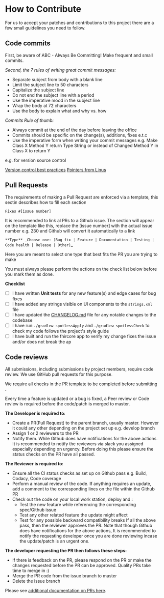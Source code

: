 # How to Contribute

For us to accept your patches and contributions to this project there are a few small guidelines you need to follow.

## Code commits

First, be aware of ABC - Always Be Committing! Make frequent and small commits.

_Second, the 7 rules of writing great commit messages:_

- Separate subject from body with a blank line
- Limit the subject line to 50 characters
- Capitalize the subject line
- Do not end the subject line with a period
- Use the imperative mood in the subject line
- Wrap the body at 72 characters
- Use the body to explain what and why vs. how

_Commits Rule of thumb:_

- Always commit at the end of the day before leaving the office
- Commits should be specific on the change(s), additions, fixes e.t.c
- Use the imperative form when writing your commit messages e.g. Make Class X Method Y return Type String or instead of Changed Method Y in Class X to return Y

e.g. for version source control

[Version control best practices](https://blog.rainforestqa.com/2014-05-28-version-control-best-practices/)
[Pointers from Linus](https://github.com/torvalds/linux/pull/17#issuecomment-5659933)

## Pull Requests

The requirements of making a Pull Request are enforced via a template, this sectin describes how to fill each section

`Fixes #[issue number]`

It is recommended to link al PRs to a Github issue. The section will appear on the template like this, replace the [issue number] with the actual issue number e.g. 230 and Github will convert it automatically to a link

`**Type** _Choose one: (Bug fix | Feature | Documentation | Testing | Code health | Release | Other)`\_

Here you are meant to select one type that best fits the PR you are trying to make

You must always please perform the actions on the check list below before you mark them as done.

**Checklist**

- [ ] I have written **Unit tests** for any new feature(s) and edge cases for bug fixes
- [ ] I have added any strings visible on UI components to the `strings.xml` file
- [ ] I have updated the [CHANGELOG.md](./CHANGELOG.md) file for any notable changes to the codebase
- [ ] I have run `./gradlew spotlessApply` and `./gradlew spotlessCheck` to check my code follows the project's style guide
- [ ] I have built and run the fhircore app to verify my change fixes the issue and/or does not break the ap

## Code reviews

All submissions, including submissions by project members, require code review. We use GitHub pull requests for this purpose.

We require all checks in the PR template to be completed before submitting .

Every time a feature is updated or a bug is fixed, a Peer review or Code review is required before the code/patch is merged to master.

**The Developer is required to:**

- Create a PR(Pull Request) to the parent branch, usually master. However it could any other depending on the project set up e.g. develop branch
- Assign 1 or 2 reviewers to the PR
- Notify them. While Github does have notifications for the above actions. It is recommended to notify the reviewers via slack you assigned especially depending on urgency. Before doing this please ensure the status checks on the PR have all passed.

**The Reviewer is required to:**

- Ensure all the CI status checks as set up on Github pass e.g. Build, Codacy, Code coverage
- Perform a manual review of the code. If anything requires an update, add a comment to the corresponding lines on the file within the Github PR
- Check out the code on your local work station, deploy and :
  - Test the new feature while referencing the corresponding spec/Github issue
  - Test any other related feature the update might affect
  - Test for any possible backward compatibility breaks
    If all the above pass, then the reviewer approves the PR. Note that though Github does have notifications for the above actions, It is recommended to notify the requesting developer once you are done reviewing incase the update/patch is an urgent one.

**The developer requesting the PR then follows these steps:**

- If there is feedback on the PR, please respond on the PR or make the changes requested before the PR can be approved. Quality PRs take time to merge in :)
- Merge the PR code from the issue branch to master
- Delete the issue branch

Please see [additional documentation on PRs here](https://github.com/opensrp/fhircore/issues/324).
